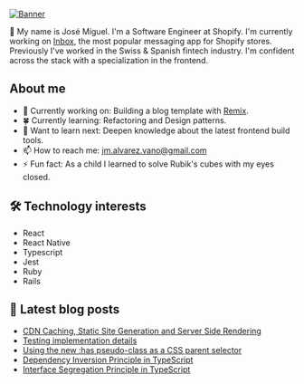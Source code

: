 [![Banner](https://user-images.githubusercontent.com/89982193/189514999-e650bed8-2f08-40bb-8380-72bda9b602c3.png)](https://www.jmalvarez.dev)

👋 My name is José Miguel. I'm a Software Engineer at Shopify. I'm currently working on [Inbox](https://www.shopify.com/inbox), the most popular messaging app for Shopify stores. Previously I've worked in the Swiss & Spanish fintech industry. I'm confident across the stack with a specialization in the frontend.

## About me

- 🔨 Currently working on: Building a blog template with [Remix](https://remix.run).
- 🍀 Currently learning: Refactoring and Design patterns.
- 💭 Want to learn next: Deepen knowledge about the latest frontend build tools.
- 📫 How to reach me: jm.alvarez.vano@gmail.com
- ⚡ Fun fact: As a child I learned to solve Rubik's cubes with my eyes closed.

## 🛠️ Technology interests

- React
- React Native
- Typescript
- Jest
- Ruby
- Rails

## 📝 Latest blog posts

<!--START_SECTION:feed-->
* [CDN Caching, Static Site Generation and Server Side Rendering](https:&#x2F;&#x2F;www.jmalvarez.dev&#x2F;posts&#x2F;cdn-and-server-side-rendering)
* [Testing implementation details](https:&#x2F;&#x2F;www.jmalvarez.dev&#x2F;posts&#x2F;testing-implementation-details)
* [Using the new :has pseudo-class as a CSS parent selector](https:&#x2F;&#x2F;www.jmalvarez.dev&#x2F;posts&#x2F;using-has-pseudo-class-as-parent-selector)
* [Dependency Inversion Principle in TypeScript](https:&#x2F;&#x2F;www.jmalvarez.dev&#x2F;posts&#x2F;dependency-inversion-principle-typescript)
* [Interface Segregation Principle in TypeScript](https:&#x2F;&#x2F;www.jmalvarez.dev&#x2F;posts&#x2F;interface-segregation-principle)
<!--END_SECTION:feed-->
